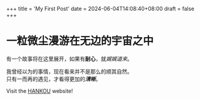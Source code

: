 +++
title = 'My First Post'
date = 2024-06-04T14:08:40+08:00
draft = false
+++

# 一粒微尘漫游在无边的宇宙之中

有一个故事将在这里展开，如果有**耐心**，就*娓娓道来*。  

我曾经以为的事情，现在看来并不是那么的顺其自然。  
只有一而再的遇见，才看得更加的***清晰***。

Visit the [HANKOU](https://hankou.com) website!

